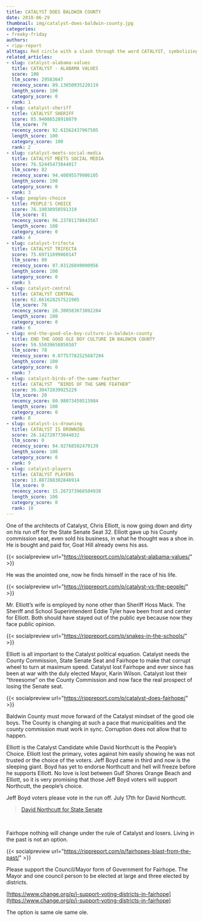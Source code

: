 ```yaml
---
title: CATALYST DOES BALDWIN COUNTY
date: 2018-06-29
thumbnail: img/catalyst-does-baldwin-county.jpg
categories:
- freaky-friday
authors:
- ripp-report
alttags: Red circle with a slash through the word CATALYST, symbolizing opposition to the political group discussed in the article
related_articles:
- slug: catalyst-alabama-values
  title: CATALYST - ALABAMA VALUES
  score: 100
  llm_score: 29583647
  recency_score: 89.13050935220119
  length_score: 100
  category_score: 0
  rank: 1
- slug: catalyst-sheriff
  title: CATALYST SHERIFF
  score: 85.94086528918079
  llm_score: 79
  recency_score: 92.61562437967505
  length_score: 100
  category_score: 100
  rank: 2
- slug: catalyst-meets-social-media
  title: CATALYST MEETS SOCIAL MEDIA
  score: 76.52445473844017
  llm_score: 82
  recency_score: 94.40895579986105
  length_score: 100
  category_score: 0
  rank: 3
- slug: peoples-choice
  title: PEOPLE'S CHOICE
  score: 76.19030950591319
  llm_score: 81
  recency_score: 96.23701178843567
  length_score: 100
  category_score: 0
  rank: 4
- slug: catalyst-trifecta
  title: CATALYST TRIFECTA
  score: 75.69711699860147
  llm_score: 80
  recency_score: 97.03126049090956
  length_score: 100
  category_score: 0
  rank: 5
- slug: catalyst-central
  title: CATALYST CENTRAL
  score: 62.661628257521905
  llm_score: 78
  recency_score: 20.300583673892284
  length_score: 100
  category_score: 0
  rank: 6
- slug: end-the-good-ole-boy-culture-in-baldwin-county
  title: END THE GOOD OLE BOY CULTURE IN BALDWIN COUNTY
  score: 59.55039658850107
  llm_score: 78
  recency_score: 0.07757782525687204
  length_score: 100
  category_score: 0
  rank: 7
- slug: catalyst-birds-of-the-same-feather
  title: CATALYST  “BIRDS OF THE SAME FEATHER”
  score: 36.30472839925229
  llm_score: 20
  recency_score: 80.98073459513984
  length_score: 100
  category_score: 0
  rank: 8
- slug: catalyst-is-drowning
  title: CATALYST IS DROWNING
  score: 26.142720773044832
  llm_score: 0
  recency_score: 94.92768502479139
  length_score: 100
  category_score: 0
  rank: 9
- slug: catalyst-players
  title: CATALYST PLAYERS
  score: 13.887288302846914
  llm_score: 0
  recency_score: 15.267373968504938
  length_score: 100
  category_score: 0
  rank: 10
---
```

One of the architects of Catalyst, Chris Elliott, is now going down and dirty on his run off for the State Senate Seat 32. Elliott gave up his County commission seat, even sold his business, in what he thought was a shoe in. He is bought and paid for, Goat Hill already owns his ass.

{{< socialpreview url="https://rippreport.com/p/catalyst-alabama-values/" >}}

He was the anointed one, now he finds himself in the race of his life.

{{< socialpreview url="https://rippreport.com/p/catalyst-vs-the-people/" >}}

Mr. Elliott’s wife is employed by none other than Sheriff Hoss Mack. The Sheriff and School Superintendent Eddie Tyler have been front and center for Elliott. Both should have stayed out of the public eye because now they face public opinion.

{{< socialpreview url="https://rippreport.com/p/snakes-in-the-schools/" >}}

Elliott is all important to the Catalyst political equation. Catalyst needs the County Commission, State Senate Seat and Fairhope to make that corrupt wheel to turn at maximum speed. Catalyst lost Fairhope and ever since has been at war with the duly elected Mayor, Karin Wilson. Catalyst lost their “threesome” on the County Commission and now face the real prospect of losing the Senate seat.

{{< socialpreview url="https://rippreport.com/p/catalyst-does-fairhope/" >}}

Baldwin County must move forward of the Catalyst mindset of the good ole boys. The County is changing at such a pace that municipalities and the county commission must work in sync. Corruption does not allow that to happen.

Elliott is the Catalyst Candidate while David Northcutt is the People’s Choice. Elliott lost the primary, votes against him easily showing he was not trusted or the choice of the voters. Jeff Boyd came in third and now is the sleeping giant. Boyd has yet to endorse Northcutt and hell will freeze before he supports Elliott. No love is lost between Gulf Shores Orange Beach and Elliott, so it is very promising that those Jeff Boyd voters will support Northcutt, the people’s choice.

Jeff Boyd voters please vote in the run off. July 17th for David Northcutt.

> [David Northcutt for State Senate](https://www.facebook.com/DrDavidNorthcutt/)

 

Fairhope nothing will change under the rule of Catalyst and losers. Living in the past is not an option.

{{< socialpreview url="https://rippreport.com/p/fairhopes-blast-from-the-past/" >}}

Please support the Council/Mayor form of Government for Fairhope. The Mayor and one council person to be elected at large and three elected by districts.

[https://www.change.org/p/i-support-voting-districts-in-fairhope](https://www.change.org/p/i-support-voting-districts-in-fairhope)

The option is same ole same ole.
